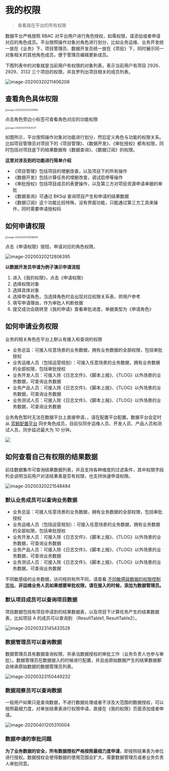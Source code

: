 # 我的权限

> 查看我在平台的所有权限

数据平台严格按照 RBAC 对平台用户进行角色授权，如需权限，请添加或者申请对应的角色成员。平台按照操作对象对角色进行划分，比如业务运维、业务开发统一放在《业务》下，项目管理员、数据开发员统一放在《项目》下，同时展示同一对象相关的其他角色成员，便于管理员编辑更新成员。

下图列表中的对象就是当前用户有权限的对象列表，表示当前用户有项目 2926、2929、3132 三个项目的权限，并且罗列出项目相关的成员列表。

![image-20200320211406208](permission.assets/image-20200320211406208.png)


## 查看角色具体权限

<img src="permission.assets/image-20200320212205999.png" alt="image-20200320212205999" style="zoom: 50%;" />

点击角色旁边小标签可查看角色对应的功能权限

<img src="permission.assets/image-20200331212541217.png" alt="image-20200331212541217" style="zoom: 50%;" />

如图所示，平台按照操作对象对功能进行划分，然后定义角色与功能的权限关系。比如项目管理员对项目下的《项目管理》、《数据开发》、《审批授权》都有权限，同时包括对项目底下的结果数据有《数据查询》、《数据订阅》的权限。

**这里对涉及到的功能进行简单介绍**

- 《项目管理》包括项目的增删改查，以及项目下的所有操作
- 《数据开发》包括计算任务的增删改查，调试启停等操作
- 《审批授权》包括项目成员的表更操作，以及第三方对项目资源申请单据的审批
- 《数据查询》可通过 BKSql 查询项目产生和申请的结果数据
- 《数据订阅》这个功能比较特殊，没有界面功能，只能通过第三方工具来操作，同时需要申请授权码



## 如何申请权限

<img src="permission.assets/image-20200320212606839.png" alt="image-20200320212606839" style="zoom:50%;" /> 

点击《申请权限》按钮，申请对应的角色权限。

![image-20200320212806395](permission.assets/image-20200320212806395.png)

**以数据开发员申请为例子演示申请流程**

1. 进入《我的权限》，点击《申请权限》
2. 选择权限对象
3. 选择具体对象
4. 选择申请角色，当选择角色时会出现对应权限关系表，供用户参考
5. 填写申请理由，作为审批人判断依据
6. 提交成功会跳转至《我的申请》查看审批进度，单据类型为《申请角色》

 ## 如何申请业务权限

业务的相关角色在平台上默认有接入和查询的权限

- 业务总监：可接入任意场景的业务数据，拥有业务数据的全部权限，包括审批授权
- 业务运维人员（包括运营规划）：可接入任意场景的业务数据，拥有业务数据的全部权限，包括审批授权
- 业务开发人员：可接入除《日志文件》、《脚本上报》、《TLOG》以外场景的业务数据，可查询业务数据
- 业务产品人员：可接入除《日志文件》、《脚本上报》、《TLOG》以外场景的业务数据，可查询业务数据
- 业务测试人员：可接入除《日志文件》、《脚本上报》、《TLOG》以外场景的业务数据，可查询业务数据

业务角色暂时无法在数据平台上直接申请，，请在配置平台配置。数据平台会定时从 [蓝鲸配置平台](../../../../配置平台/产品白皮书/产品功能/BusinessManagement.md) 同步角色成员，目前仅同步运维人员、开发人员、产品人员和测试人员，同步延迟最大为 10 分钟。

![](permission.assets/image-20200402151801778.png.ee.png)

## 如何查看自己有权限的结果数据

前往数据集市可查询结果数据列表，并且支持各种维度的过滤条件，其中权限字段列会说明当前用户对该结果表是否有权限，也支持快速申请权限。

![image-20200320221548484](permission.assets/image-20200320221548484.png)

### 默认业务成员可以查询业务数据

- 业务总监：可接入任意场景的业务数据，拥有业务数据的全部权限，包括审批授权
- 业务运维人员（包括运营规划）：可接入任意场景的业务数据，拥有业务数据的全部权限，包括审批授权
- 业务开发人员：可接入除《日志文件》、《脚本上报》、《TLOG》以外场景的业务数据，可查询业务数据
- 业务产品人员：可接入除《日志文件》、《脚本上报》、《TLOG》以外场景的业务数据，可查询业务数据
- 业务测试人员：可接入除《日志文件》、《脚本上报》、《TLOG》以外场景的业务数据，可查询业务数据

不同敏感级的业务数据，访问规则有所不同，请查看 [不同敏感级数据的权限控制策略](./sensitivity.md)。**非运维业务人员如果想要审批权限，请在接入的时候，添加为数据管理员。**



### 默认项目成员可以查询项目数据

项目数据包括有项目申请到的结果数据表，以及项目下计算任务产生的结果数据表，比如项目 A 的成员可以查询到 （ResultTable1, ResultTable2）。

![image-20200323145433528](permission.assets/image-20200323145433528.png)

### 数据管理员可以查询数据

数据管理员具有数据查询权限，并承当数据授权的审批工作（业务负责人也参与审批）。数据管理员在数据接入的时候进行配置，并且由原始数据产生的结果数据都会继承原始数据的数据管理员列表。

![image-20200323150449232](permission.assets/image-20200323150449232.png)

### 数据观察员可以查询数据

一般用户如果只是查询数据，不进行数据处理或者不涉及大范围的数据授权，可以按照最细力度，对单张结果表进行权限申请，直接在《我的权限》页面添加或者申请。

![image-20200401205310004](permission.assets/image-20200401205310004.png)



### 数据申请的审批问题

**为了业务数据的安全，所有数据授权严格按照最细力度申请**，即按照结果表为单位进行授权。数据授权会使得数据的使用范围会扩大，需要数据管理员或者业务负责人审批同意。